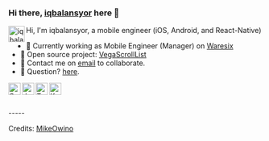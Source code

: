 ### Hi there, [iqbalansyor](https://github.com/iqbalansyor) here 👋

<a href="https://www.linkedin.com/in/iqbal-ansyori-01481270/">
  <img align="left" alt="iqbalansyor | LinkedIn" height="32" width="32" src="https://cdn.jsdelivr.net/npm/simple-icons@v4/icons/linkedin.svg" />
</a>

Hi, I'm iqbalansyor, a mobile engineer (iOS, Android, and React-Native)

- 🔭 Currently working as Mobile Engineer (Manager) on [Waresix](https://waresix.com/)
- 🌱 Open source project: [VegaScrollList](https://github.com/iqbalansyor/react-native-vega-scroll-list)
- 👯 Contact me on [email](mailto:ansyori.iqbal@gmail.com) to collaborate.
- 💬 Question? [here](https://github.com/iqbalansyor/iqbalansyor/issues). 

<img align="left" alt="Swift" width="24px" src="https://cdn.jsdelivr.net/npm/simple-icons@3.2.0/icons/swift.svg" />
<img align="left" alt="JavaScript" width="24px" src="https://cdn.jsdelivr.net/npm/simple-icons@3.2.0/icons/javascript.svg" />
<img align="left" alt="Typescript" width="24px" src="https://cdn.jsdelivr.net/npm/simple-icons@3.2.0/icons/typescript.svg" />
<img align="left" alt="Kotlin" width="24px" src="https://cdn.jsdelivr.net/npm/simple-icons@3.2.0/icons/kotlin.svg" />

<br>
<br>
<br>
-----

Credits: [MikeOwino](https://github.com/MikeOwino)
